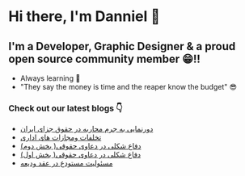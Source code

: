 # Hi there, I'm Danniel 👋 

## I'm a Developer, Graphic Designer & a proud open source community member 😁!!

- Always learning 🧐
- "They say the money is time and the reaper know the budget" 😎

### Check out our latest blogs 👇

<!-- BLOG-POST-LIST:START -->
- [دورنمایی به جرم محاربه در حقوق جزای ایران](https://hesabraslaw.com/blog/%D8%AF%D9%88%D8%B1%D9%86%D9%85%D8%A7%DB%8C%DB%8C-%D8%A8%D9%87-%D8%AC%D8%B1%D9%85-%D9%85%D8%AD%D8%A7%D8%B1%D8%A8%D9%87-%D8%AF%D8%B1-%D8%AD%D9%82%D9%88%D9%82-%D8%AC%D8%B2%D8%A7%DB%8C-%D8%A7%DB%8C%D8%B1%D8%A7%D9%86/)
- [تخلفات ومجازات های اداری](https://hesabraslaw.com/blog/%D8%AA%D8%AE%D9%84%D9%81%D8%A7%D8%AA-%D9%88%D9%85%D8%AC%D8%A7%D8%B2%D8%A7%D8%AA-%D9%87%D8%A7%DB%8C-%D8%A7%D8%AF%D8%A7%D8%B1%DB%8C/)
- [دفاع شکلی در دعاوی حقوقی&lpar; بخش دوم&rpar;](https://hesabraslaw.com/blog/%D8%AF%D9%81%D8%A7%D8%B9-%D8%B4%DA%A9%D9%84%DB%8C-%D8%AF%D8%B1-%D8%AF%D8%B9%D8%A7%D9%88%DB%8C-%D8%AD%D9%82%D9%88%D9%82%DB%8C-%D8%A8%D8%AE%D8%B4-%D8%AF%D9%88%D9%85/)
- [دفاع شکلی در دعاوی حقوقی&lpar; بخش اول&rpar;](https://hesabraslaw.com/blog/%D8%AF%D9%81%D8%A7%D8%B9-%D8%B4%DA%A9%D9%84%DB%8C-%D8%AF%D8%B1-%D8%AF%D8%B9%D8%A7%D9%88%DB%8C-%D8%AD%D9%82%D9%88%D9%82%DB%8C-%D8%A8%D8%AE%D8%B4-%D8%A7%D9%88%D9%84/)
- [مسئولیت مستودع در عقد ودیعه](https://hesabraslaw.com/blog/%D9%85%D8%B3%D8%A6%D9%88%D9%84%DB%8C%D8%AA-%D9%85%D8%B3%D8%AA%D9%88%D8%AF%D8%B9-%D8%AF%D8%B1-%D8%B9%D9%82%D8%AF-%D9%88%D8%AF%DB%8C%D8%B9%D9%87/)
<!-- BLOG-POST-LIST:END -->
